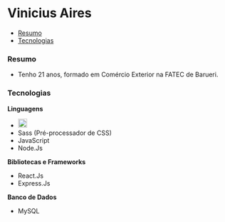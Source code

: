 # Vinicius Aires

<!--ts-->
   * [Resumo](#resumo)
   * [Tecnologias](#tecnologias)
<!--te-->

### Resumo
- Tenho 21 anos, formado em Comércio Exterior na FATEC de Barueri. 

### Tecnologias
**Linguagens**
- <code><img height="20" src= "https://img.shields.io/badge/HTML5-E34F26?style=for-the-badge&logo=html5&logoColor=white"></code>
- Sass (Pré-processador de CSS)
- JavaScript
- Node.Js

**Bibliotecas e Frameworks**
- React.Js
- Express.Js

**Banco de Dados**
- MySQL
